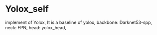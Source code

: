 # Yolox_self
implement of Yolox,
It is a baseline of yolox,
backbone: Darknet53-spp,
neck: FPN,
head: yolox_head,
